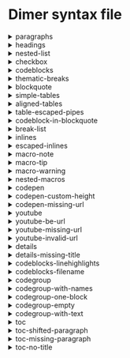 # Dimer syntax file 
<details>
<summary>paragraphs</summary>
<h3>Markdown</h3>

````md
This is a paragraph
and in same line

Another paragraph
````

<h3>Html</h3>

```html
<p>This is a paragraph and in same line</p>
<p>Another paragraph</p>
```

<h3>JSON</h3>
<pre><code>{
  "type": "root",
  "children": [
    {
      "type": "element",
      "tag": "p",
      "props": {},
      "children": [
        {
          "type": "text",
          "value": "This is a paragraph and in same line"
        }
      ]
    },
    {
      "type": "element",
      "tag": "p",
      "props": {},
      "children": [
        {
          "type": "text",
          "value": "Another paragraph"
        }
      ]
    }
  ]
}</code></pre>

</details>
<details>
<summary>headings</summary>
<h3>Markdown</h3>

````md
# Heading 1

With some text here

## Heading 2
````

<h3>Html</h3>

```html
<dimertitle>Heading 1</dimertitle>
<h1 id="heading-1"><a href="#heading-1" aria-hidden><span class="icon icon-link"></span></a>Heading 1</h1>
<p>With some text here</p>
<div class="toc-container">
    <h2>Table of contents</h2>
    <ul>
        <li><a href="#heading-2">Heading 2</a></li>
    </ul>
</div>
<h2 id="heading-2"><a href="#heading-2" aria-hidden><span class="icon icon-link"></span></a>Heading 2</h2>
```

<h3>JSON</h3>
<pre><code>{
  "type": "root",
  "children": [
    {
      "type": "element",
      "tag": "dimertitle",
      "props": {},
      "children": [
        {
          "type": "text",
          "value": "Heading 1"
        }
      ]
    },
    {
      "type": "element",
      "tag": "h1",
      "props": {
        "id": "heading-1"
      },
      "children": [
        {
          "type": "element",
          "tag": "a",
          "props": {
            "href": "#heading-1",
            "aria-hidden": true
          },
          "children": [
            {
              "type": "element",
              "tag": "span",
              "props": {
                "className": [
                  "icon",
                  "icon-link"
                ]
              },
              "children": []
            }
          ]
        },
        {
          "type": "text",
          "value": "Heading 1"
        }
      ]
    },
    {
      "type": "element",
      "tag": "p",
      "props": {},
      "children": [
        {
          "type": "text",
          "value": "With some text here"
        }
      ]
    },
    {
      "type": "element",
      "tag": "div",
      "props": {
        "className": "toc-container"
      },
      "children": [
        {
          "type": "element",
          "tag": "h2",
          "props": {},
          "children": [
            {
              "type": "text",
              "value": "Table of contents"
            }
          ]
        },
        {
          "type": "element",
          "tag": "ul",
          "props": {},
          "children": [
            {
              "type": "element",
              "tag": "li",
              "props": {},
              "children": [
                {
                  "type": "element",
                  "tag": "a",
                  "props": {
                    "href": "#heading-2"
                  },
                  "children": [
                    {
                      "type": "text",
                      "value": "Heading 2"
                    }
                  ]
                }
              ]
            }
          ]
        }
      ]
    },
    {
      "type": "element",
      "tag": "h2",
      "props": {
        "id": "heading-2"
      },
      "children": [
        {
          "type": "element",
          "tag": "a",
          "props": {
            "href": "#heading-2",
            "aria-hidden": true
          },
          "children": [
            {
              "type": "element",
              "tag": "span",
              "props": {
                "className": [
                  "icon",
                  "icon-link"
                ]
              },
              "children": []
            }
          ]
        },
        {
          "type": "text",
          "value": "Heading 2"
        }
      ]
    }
  ]
}</code></pre>

</details>
<details>
<summary>nested-list</summary>
<h3>Markdown</h3>

````md
- item 1
    This is nested p
    ```
    var a = require('a')
    ```
- item 2
  - nested item 2.1
````

<h3>Html</h3>

```html
<ul>
    <li>
        <p>item 1 This is nested p</p>
        <div class="dimer-highlight">
            <pre class="line-numbers"><code>var a = require('a')
</code></pre>
        </div>
    </li>
    <li>
        <p>item 2</p>
        <ul>
            <li>nested item 2.1</li>
        </ul>
    </li>
</ul>
```

<h3>JSON</h3>
<pre><code>{
  "type": "root",
  "children": [
    {
      "type": "element",
      "tag": "ul",
      "props": {},
      "children": [
        {
          "type": "element",
          "tag": "li",
          "props": {},
          "children": [
            {
              "type": "element",
              "tag": "p",
              "props": {},
              "children": [
                {
                  "type": "text",
                  "value": "item 1 This is nested p"
                }
              ]
            },
            {
              "type": "element",
              "tag": "div",
              "props": {
                "className": "dimer-highlight"
              },
              "children": [
                {
                  "type": "element",
                  "tag": "pre",
                  "props": {
                    "className": [
                      "line-numbers"
                    ]
                  },
                  "children": [
                    {
                      "type": "element",
                      "tag": "code",
                      "props": {},
                      "children": [
                        {
                          "type": "text",
                          "value": "var a = require('a')\n"
                        }
                      ]
                    }
                  ]
                }
              ]
            }
          ]
        },
        {
          "type": "element",
          "tag": "li",
          "props": {},
          "children": [
            {
              "type": "element",
              "tag": "p",
              "props": {},
              "children": [
                {
                  "type": "text",
                  "value": "item 2"
                }
              ]
            },
            {
              "type": "element",
              "tag": "ul",
              "props": {},
              "children": [
                {
                  "type": "element",
                  "tag": "li",
                  "props": {},
                  "children": [
                    {
                      "type": "text",
                      "value": "nested item 2.1"
                    }
                  ]
                }
              ]
            }
          ]
        }
      ]
    }
  ]
}</code></pre>

</details>
<details>
<summary>checkbox</summary>
<h3>Markdown</h3>

````md
- [ ] Todo 1
- [x] Todo completed
````

<h3>Html</h3>

```html
<ul>
    <li class="task-list-item"><input type="checkbox" disabled>
        <p>Todo 1</p>
    </li>
    <li class="task-list-item"><input type="checkbox" disabled checked>
        <p>Todo completed</p>
    </li>
</ul>
```

<h3>JSON</h3>
<pre><code>{
  "type": "root",
  "children": [
    {
      "type": "element",
      "tag": "ul",
      "props": {},
      "children": [
        {
          "type": "element",
          "tag": "li",
          "props": {
            "className": [
              "task-list-item"
            ]
          },
          "children": [
            {
              "type": "element",
              "tag": "input",
              "props": {
                "type": "checkbox",
                "disabled": true
              },
              "children": []
            },
            {
              "type": "element",
              "tag": "p",
              "props": {},
              "children": [
                {
                  "type": "text",
                  "value": "Todo 1"
                }
              ]
            }
          ]
        },
        {
          "type": "element",
          "tag": "li",
          "props": {
            "className": [
              "task-list-item"
            ]
          },
          "children": [
            {
              "type": "element",
              "tag": "input",
              "props": {
                "type": "checkbox",
                "disabled": true,
                "checked": true
              },
              "children": []
            },
            {
              "type": "element",
              "tag": "p",
              "props": {},
              "children": [
                {
                  "type": "text",
                  "value": "Todo completed"
                }
              ]
            }
          ]
        }
      ]
    }
  ]
}</code></pre>

</details>
<details>
<summary>codeblocks</summary>
<h3>Markdown</h3>

````md
```js
var a = require('a')
a.run()
```
````

<h3>Html</h3>

```html
<div class="dimer-highlight">
    <pre class="language-js line-numbers"><code>var a = require('a')
a.run()
</code></pre>
</div>
```

<h3>JSON</h3>
<pre><code>{
  "type": "root",
  "children": [
    {
      "type": "element",
      "tag": "div",
      "props": {
        "className": "dimer-highlight"
      },
      "children": [
        {
          "type": "element",
          "tag": "pre",
          "props": {
            "className": [
              "language-js",
              "line-numbers"
            ]
          },
          "children": [
            {
              "type": "element",
              "tag": "code",
              "props": {},
              "children": [
                {
                  "type": "text",
                  "value": "var a = require('a')\na.run()\n"
                }
              ]
            }
          ]
        }
      ]
    }
  ]
}</code></pre>

</details>
<details>
<summary>thematic-breaks</summary>
<h3>Markdown</h3>

````md
Foo
***
bar
````

<h3>Html</h3>

```html
<p>Foo</p>
<hr>
<p>bar</p>
```

<h3>JSON</h3>
<pre><code>{
  "type": "root",
  "children": [
    {
      "type": "element",
      "tag": "p",
      "props": {},
      "children": [
        {
          "type": "text",
          "value": "Foo"
        }
      ]
    },
    {
      "type": "element",
      "tag": "hr",
      "props": {},
      "children": []
    },
    {
      "type": "element",
      "tag": "p",
      "props": {},
      "children": [
        {
          "type": "text",
          "value": "bar"
        }
      ]
    }
  ]
}</code></pre>

</details>
<details>
<summary>blockquote</summary>
<h3>Markdown</h3>

````md
> This is a single line blockquote

<!-- -->

> This is a blockquote in multiple lines
>
> Another line
````

<h3>Html</h3>

```html
<blockquote>
    <p>This is a single line blockquote</p>
</blockquote>
<blockquote>
    <p>This is a blockquote in multiple lines</p>
    <p>Another line</p>
</blockquote>
```

<h3>JSON</h3>
<pre><code>{
  "type": "root",
  "children": [
    {
      "type": "element",
      "tag": "blockquote",
      "props": {},
      "children": [
        {
          "type": "element",
          "tag": "p",
          "props": {},
          "children": [
            {
              "type": "text",
              "value": "This is a single line blockquote"
            }
          ]
        }
      ]
    },
    {
      "type": "element",
      "tag": "blockquote",
      "props": {},
      "children": [
        {
          "type": "element",
          "tag": "p",
          "props": {},
          "children": [
            {
              "type": "text",
              "value": "This is a blockquote in multiple lines"
            }
          ]
        },
        {
          "type": "element",
          "tag": "p",
          "props": {},
          "children": [
            {
              "type": "text",
              "value": "Another line"
            }
          ]
        }
      ]
    }
  ]
}</code></pre>

</details>
<details>
<summary>simple-tables</summary>
<h3>Markdown</h3>

````md
| th 1  | th 2 |
|-------|------|
| td 1 | td 2 |
````

<h3>Html</h3>

```html
<table>
    <thead>
        <tr>
            <th>th 1</th>
            <th>th 2</th>
        </tr>
    </thead>
    <tbody>
        <tr>
            <td>td 1</td>
            <td>td 2</td>
        </tr>
    </tbody>
</table>
```

<h3>JSON</h3>
<pre><code>{
  "type": "root",
  "children": [
    {
      "type": "element",
      "tag": "table",
      "props": {},
      "children": [
        {
          "type": "element",
          "tag": "thead",
          "props": {},
          "children": [
            {
              "type": "element",
              "tag": "tr",
              "props": {},
              "children": [
                {
                  "type": "element",
                  "tag": "th",
                  "props": {},
                  "children": [
                    {
                      "type": "text",
                      "value": "th 1"
                    }
                  ]
                },
                {
                  "type": "element",
                  "tag": "th",
                  "props": {},
                  "children": [
                    {
                      "type": "text",
                      "value": "th 2"
                    }
                  ]
                }
              ]
            }
          ]
        },
        {
          "type": "element",
          "tag": "tbody",
          "props": {},
          "children": [
            {
              "type": "element",
              "tag": "tr",
              "props": {},
              "children": [
                {
                  "type": "element",
                  "tag": "td",
                  "props": {},
                  "children": [
                    {
                      "type": "text",
                      "value": "td 1"
                    }
                  ]
                },
                {
                  "type": "element",
                  "tag": "td",
                  "props": {},
                  "children": [
                    {
                      "type": "text",
                      "value": "td 2"
                    }
                  ]
                }
              ]
            }
          ]
        }
      ]
    }
  ]
}</code></pre>

</details>
<details>
<summary>aligned-tables</summary>
<h3>Markdown</h3>

````md
| th 1  | th 2 |
|:-------:|------:|
| td 1 | td 2 |
````

<h3>Html</h3>

```html
<table>
    <thead>
        <tr>
            <th align="center">th 1</th>
            <th align="right">th 2</th>
        </tr>
    </thead>
    <tbody>
        <tr>
            <td align="center">td 1</td>
            <td align="right">td 2</td>
        </tr>
    </tbody>
</table>
```

<h3>JSON</h3>
<pre><code>{
  "type": "root",
  "children": [
    {
      "type": "element",
      "tag": "table",
      "props": {},
      "children": [
        {
          "type": "element",
          "tag": "thead",
          "props": {},
          "children": [
            {
              "type": "element",
              "tag": "tr",
              "props": {},
              "children": [
                {
                  "type": "element",
                  "tag": "th",
                  "props": {
                    "align": "center"
                  },
                  "children": [
                    {
                      "type": "text",
                      "value": "th 1"
                    }
                  ]
                },
                {
                  "type": "element",
                  "tag": "th",
                  "props": {
                    "align": "right"
                  },
                  "children": [
                    {
                      "type": "text",
                      "value": "th 2"
                    }
                  ]
                }
              ]
            }
          ]
        },
        {
          "type": "element",
          "tag": "tbody",
          "props": {},
          "children": [
            {
              "type": "element",
              "tag": "tr",
              "props": {},
              "children": [
                {
                  "type": "element",
                  "tag": "td",
                  "props": {
                    "align": "center"
                  },
                  "children": [
                    {
                      "type": "text",
                      "value": "td 1"
                    }
                  ]
                },
                {
                  "type": "element",
                  "tag": "td",
                  "props": {
                    "align": "right"
                  },
                  "children": [
                    {
                      "type": "text",
                      "value": "td 2"
                    }
                  ]
                }
              ]
            }
          ]
        }
      ]
    }
  ]
}</code></pre>

</details>
<details>
<summary>table-escaped-pipes</summary>
<h3>Markdown</h3>

````md
| f\|oo  |
| ------ |
| b`|` az |
| b**\|** im |
````

<h3>Html</h3>

```html
<table>
    <thead>
        <tr>
            <th>f|oo</th>
        </tr>
    </thead>
    <tbody>
        <tr>
            <td>b<code>|</code> az</td>
        </tr>
        <tr>
            <td>b<strong>|</strong> im</td>
        </tr>
    </tbody>
</table>
```

<h3>JSON</h3>
<pre><code>{
  "type": "root",
  "children": [
    {
      "type": "element",
      "tag": "table",
      "props": {},
      "children": [
        {
          "type": "element",
          "tag": "thead",
          "props": {},
          "children": [
            {
              "type": "element",
              "tag": "tr",
              "props": {},
              "children": [
                {
                  "type": "element",
                  "tag": "th",
                  "props": {},
                  "children": [
                    {
                      "type": "text",
                      "value": "f"
                    },
                    {
                      "type": "text",
                      "value": "|"
                    },
                    {
                      "type": "text",
                      "value": "oo"
                    }
                  ]
                }
              ]
            }
          ]
        },
        {
          "type": "element",
          "tag": "tbody",
          "props": {},
          "children": [
            {
              "type": "element",
              "tag": "tr",
              "props": {},
              "children": [
                {
                  "type": "element",
                  "tag": "td",
                  "props": {},
                  "children": [
                    {
                      "type": "text",
                      "value": "b"
                    },
                    {
                      "type": "element",
                      "tag": "code",
                      "props": {},
                      "children": [
                        {
                          "type": "text",
                          "value": "|"
                        }
                      ]
                    },
                    {
                      "type": "text",
                      "value": " az"
                    }
                  ]
                }
              ]
            },
            {
              "type": "element",
              "tag": "tr",
              "props": {},
              "children": [
                {
                  "type": "element",
                  "tag": "td",
                  "props": {},
                  "children": [
                    {
                      "type": "text",
                      "value": "b"
                    },
                    {
                      "type": "element",
                      "tag": "strong",
                      "props": {},
                      "children": [
                        {
                          "type": "text",
                          "value": "|"
                        }
                      ]
                    },
                    {
                      "type": "text",
                      "value": " im"
                    }
                  ]
                }
              ]
            }
          ]
        }
      ]
    }
  ]
}</code></pre>

</details>
<details>
<summary>codeblock-in-blockquote</summary>
<h3>Markdown</h3>

````md
> Blockquote start
```
var a = require('a')
```
````

<h3>Html</h3>

```html
<blockquote>
    <p>Blockquote start</p>
    <div class="dimer-highlight">
        <pre class="line-numbers"><code>var a = require('a')
</code></pre>
    </div>
</blockquote>
```

<h3>JSON</h3>
<pre><code>{
  "type": "root",
  "children": [
    {
      "type": "element",
      "tag": "blockquote",
      "props": {},
      "children": [
        {
          "type": "element",
          "tag": "p",
          "props": {},
          "children": [
            {
              "type": "text",
              "value": "Blockquote start"
            }
          ]
        },
        {
          "type": "element",
          "tag": "div",
          "props": {
            "className": "dimer-highlight"
          },
          "children": [
            {
              "type": "element",
              "tag": "pre",
              "props": {
                "className": [
                  "line-numbers"
                ]
              },
              "children": [
                {
                  "type": "element",
                  "tag": "code",
                  "props": {},
                  "children": [
                    {
                      "type": "text",
                      "value": "var a = require('a')\n"
                    }
                  ]
                }
              ]
            }
          ]
        }
      ]
    }
  ]
}</code></pre>

</details>
<details>
<summary>break-list</summary>
<h3>Markdown</h3>

````md
- foo
- bar
+ baz
````

<h3>Html</h3>

```html
<ul>
    <li>foo</li>
    <li>bar</li>
</ul>
<ul>
    <li>baz</li>
</ul>
```

<h3>JSON</h3>
<pre><code>{
  "type": "root",
  "children": [
    {
      "type": "element",
      "tag": "ul",
      "props": {},
      "children": [
        {
          "type": "element",
          "tag": "li",
          "props": {},
          "children": [
            {
              "type": "text",
              "value": "foo"
            }
          ]
        },
        {
          "type": "element",
          "tag": "li",
          "props": {},
          "children": [
            {
              "type": "text",
              "value": "bar"
            }
          ]
        }
      ]
    },
    {
      "type": "element",
      "tag": "ul",
      "props": {},
      "children": [
        {
          "type": "element",
          "tag": "li",
          "props": {},
          "children": [
            {
              "type": "text",
              "value": "baz"
            }
          ]
        }
      ]
    }
  ]
}</code></pre>

</details>
<details>
<summary>inlines</summary>
<h3>Markdown</h3>

````md
Cozy *lummox* gives **smart** `squid who` asks for ~~job~~ pen.
````

<h3>Html</h3>

```html
<p>Cozy <em>lummox</em> gives <strong>smart</strong> <code>squid who</code> asks for <del>job</del> pen.</p>
```

<h3>JSON</h3>
<pre><code>{
  "type": "root",
  "children": [
    {
      "type": "element",
      "tag": "p",
      "props": {},
      "children": [
        {
          "type": "text",
          "value": "Cozy "
        },
        {
          "type": "element",
          "tag": "em",
          "props": {},
          "children": [
            {
              "type": "text",
              "value": "lummox"
            }
          ]
        },
        {
          "type": "text",
          "value": " gives "
        },
        {
          "type": "element",
          "tag": "strong",
          "props": {},
          "children": [
            {
              "type": "text",
              "value": "smart"
            }
          ]
        },
        {
          "type": "text",
          "value": " "
        },
        {
          "type": "element",
          "tag": "code",
          "props": {},
          "children": [
            {
              "type": "text",
              "value": "squid who"
            }
          ]
        },
        {
          "type": "text",
          "value": " asks for "
        },
        {
          "type": "element",
          "tag": "del",
          "props": {},
          "children": [
            {
              "type": "text",
              "value": "job"
            }
          ]
        },
        {
          "type": "text",
          "value": " pen."
        }
      ]
    }
  ]
}</code></pre>

</details>
<details>
<summary>escaped-inlines</summary>
<h3>Markdown</h3>

````md
\*not emphasized*
\[not a link](/foo)
\`not code`
1\. not a list
\* not a list
\# not a heading
\[foo]: /url "not a reference"
````

<h3>Html</h3>

```html
<p>*not emphasized* [not a link](/foo) `not code` 1. not a list * not a list # not a heading [foo]: /url "not a reference"</p>
```

<h3>JSON</h3>
<pre><code>{
  "type": "root",
  "children": [
    {
      "type": "element",
      "tag": "p",
      "props": {},
      "children": [
        {
          "type": "text",
          "value": "*"
        },
        {
          "type": "text",
          "value": "not emphasized* "
        },
        {
          "type": "text",
          "value": "["
        },
        {
          "type": "text",
          "value": "not a link](/foo) "
        },
        {
          "type": "text",
          "value": "`"
        },
        {
          "type": "text",
          "value": "not code` 1"
        },
        {
          "type": "text",
          "value": "."
        },
        {
          "type": "text",
          "value": " not a list "
        },
        {
          "type": "text",
          "value": "*"
        },
        {
          "type": "text",
          "value": " not a list "
        },
        {
          "type": "text",
          "value": "#"
        },
        {
          "type": "text",
          "value": " not a heading "
        },
        {
          "type": "text",
          "value": "["
        },
        {
          "type": "text",
          "value": "foo]: /url \"not a reference\""
        }
      ]
    }
  ]
}</code></pre>

</details>
<details>
<summary>macro-note</summary>
<h3>Markdown</h3>

````md
# Showing note

[note]
This is a note
[/note]

Some text afterwards too
````

<h3>Html</h3>

```html
<dimertitle>Showing note</dimertitle>
<h1 id="showing-note"><a href="#showing-note" aria-hidden><span class="icon icon-link"></span></a>Showing note</h1>
<div class="alert alert-note">
    <p>This is a note</p>
</div>
<p>Some text afterwards too</p>
```

<h3>JSON</h3>
<pre><code>{
  "type": "root",
  "children": [
    {
      "type": "element",
      "tag": "dimertitle",
      "props": {},
      "children": [
        {
          "type": "text",
          "value": "Showing note"
        }
      ]
    },
    {
      "type": "element",
      "tag": "h1",
      "props": {
        "id": "showing-note"
      },
      "children": [
        {
          "type": "element",
          "tag": "a",
          "props": {
            "href": "#showing-note",
            "aria-hidden": true
          },
          "children": [
            {
              "type": "element",
              "tag": "span",
              "props": {
                "className": [
                  "icon",
                  "icon-link"
                ]
              },
              "children": []
            }
          ]
        },
        {
          "type": "text",
          "value": "Showing note"
        }
      ]
    },
    {
      "type": "element",
      "tag": "div",
      "props": {
        "className": [
          "alert alert-note"
        ]
      },
      "children": [
        {
          "type": "element",
          "tag": "p",
          "props": {},
          "children": [
            {
              "type": "text",
              "value": "This is a note"
            }
          ]
        }
      ]
    },
    {
      "type": "element",
      "tag": "p",
      "props": {},
      "children": [
        {
          "type": "text",
          "value": "Some text afterwards too"
        }
      ]
    }
  ]
}</code></pre>

</details>
<details>
<summary>macro-tip</summary>
<h3>Markdown</h3>

````md
# Showing tip

[tip]
This is a tip
[/tip]

Some text afterwards too
````

<h3>Html</h3>

```html
<dimertitle>Showing tip</dimertitle>
<h1 id="showing-tip"><a href="#showing-tip" aria-hidden><span class="icon icon-link"></span></a>Showing tip</h1>
<div class="alert alert-tip">
    <p>This is a tip</p>
</div>
<p>Some text afterwards too</p>
```

<h3>JSON</h3>
<pre><code>{
  "type": "root",
  "children": [
    {
      "type": "element",
      "tag": "dimertitle",
      "props": {},
      "children": [
        {
          "type": "text",
          "value": "Showing tip"
        }
      ]
    },
    {
      "type": "element",
      "tag": "h1",
      "props": {
        "id": "showing-tip"
      },
      "children": [
        {
          "type": "element",
          "tag": "a",
          "props": {
            "href": "#showing-tip",
            "aria-hidden": true
          },
          "children": [
            {
              "type": "element",
              "tag": "span",
              "props": {
                "className": [
                  "icon",
                  "icon-link"
                ]
              },
              "children": []
            }
          ]
        },
        {
          "type": "text",
          "value": "Showing tip"
        }
      ]
    },
    {
      "type": "element",
      "tag": "div",
      "props": {
        "className": [
          "alert alert-tip"
        ]
      },
      "children": [
        {
          "type": "element",
          "tag": "p",
          "props": {},
          "children": [
            {
              "type": "text",
              "value": "This is a tip"
            }
          ]
        }
      ]
    },
    {
      "type": "element",
      "tag": "p",
      "props": {},
      "children": [
        {
          "type": "text",
          "value": "Some text afterwards too"
        }
      ]
    }
  ]
}</code></pre>

</details>
<details>
<summary>macro-warning</summary>
<h3>Markdown</h3>

````md
# Showing warning

[warn]
This is a warn
[/warn]

Some text afterwards too
````

<h3>Html</h3>

```html
<dimertitle>Showing warning</dimertitle>
<h1 id="showing-warning"><a href="#showing-warning" aria-hidden><span class="icon icon-link"></span></a>Showing warning</h1>
<div class="alert alert-warning">
    <p>This is a warn</p>
</div>
<p>Some text afterwards too</p>
```

<h3>JSON</h3>
<pre><code>{
  "type": "root",
  "children": [
    {
      "type": "element",
      "tag": "dimertitle",
      "props": {},
      "children": [
        {
          "type": "text",
          "value": "Showing warning"
        }
      ]
    },
    {
      "type": "element",
      "tag": "h1",
      "props": {
        "id": "showing-warning"
      },
      "children": [
        {
          "type": "element",
          "tag": "a",
          "props": {
            "href": "#showing-warning",
            "aria-hidden": true
          },
          "children": [
            {
              "type": "element",
              "tag": "span",
              "props": {
                "className": [
                  "icon",
                  "icon-link"
                ]
              },
              "children": []
            }
          ]
        },
        {
          "type": "text",
          "value": "Showing warning"
        }
      ]
    },
    {
      "type": "element",
      "tag": "div",
      "props": {
        "className": [
          "alert alert-warning"
        ]
      },
      "children": [
        {
          "type": "element",
          "tag": "p",
          "props": {},
          "children": [
            {
              "type": "text",
              "value": "This is a warn"
            }
          ]
        }
      ]
    },
    {
      "type": "element",
      "tag": "p",
      "props": {},
      "children": [
        {
          "type": "text",
          "value": "Some text afterwards too"
        }
      ]
    }
  ]
}</code></pre>

</details>
<details>
<summary>nested-macros</summary>
<h3>Markdown</h3>

````md
- List item 1

  [note]
  This is a note
  [/note]
````

<h3>Html</h3>

```html
<ul>
    <li>
        <p>List item 1</p>
        <div class="alert alert-note">
            <p>This is a note</p>
        </div>
    </li>
</ul>
```

<h3>JSON</h3>
<pre><code>{
  "type": "root",
  "children": [
    {
      "type": "element",
      "tag": "ul",
      "props": {},
      "children": [
        {
          "type": "element",
          "tag": "li",
          "props": {},
          "children": [
            {
              "type": "element",
              "tag": "p",
              "props": {},
              "children": [
                {
                  "type": "text",
                  "value": "List item 1"
                }
              ]
            },
            {
              "type": "element",
              "tag": "div",
              "props": {
                "className": [
                  "alert alert-note"
                ]
              },
              "children": [
                {
                  "type": "element",
                  "tag": "p",
                  "props": {},
                  "children": [
                    {
                      "type": "text",
                      "value": "This is a note"
                    }
                  ]
                }
              ]
            }
          ]
        }
      ]
    }
  ]
}</code></pre>

</details>
<details>
<summary>codepen</summary>
<h3>Markdown</h3>

````md
[codepen url=https://codepen.io/ge1doot/pen/vRJyVG]
````

<h3>Html</h3>

```html
<div class="embed codepen"><iframe src="//codepen.io/ge1doot/embed/preview/vRJyVG?height=410&#x26;theme-id=light&#x26;default-tab=result&#x26;embed-version=2" height="410" scrolling="no" title="vRJyVG" frameborder="none" allowtransparency="true" allowfullscreen style="width: 100%;"></iframe></div>
```

<h3>JSON</h3>
<pre><code>{
  "type": "root",
  "children": [
    {
      "type": "element",
      "tag": "div",
      "props": {
        "className": [
          "embed codepen"
        ]
      },
      "children": [
        {
          "type": "element",
          "tag": "iframe",
          "props": {
            "src": "//codepen.io/ge1doot/embed/preview/vRJyVG?height=410&theme-id=light&default-tab=result&embed-version=2",
            "height": 410,
            "scrolling": "no",
            "title": "vRJyVG",
            "frameborder": "none",
            "allowtransparency": "true",
            "allowfullscreen": "true",
            "style": "width: 100%;"
          },
          "children": []
        }
      ]
    }
  ]
}</code></pre>

</details>
<details>
<summary>codepen-custom-height</summary>
<h3>Markdown</h3>

````md
[codepen url=https://codepen.io/ge1doot/pen/vRJyVG, height=200]
````

<h3>Html</h3>

```html
<div class="embed codepen"><iframe src="//codepen.io/ge1doot/embed/preview/vRJyVG?height=200&#x26;theme-id=light&#x26;default-tab=result&#x26;embed-version=2" height="200" scrolling="no" title="vRJyVG" frameborder="none" allowtransparency="true" allowfullscreen style="width: 100%;"></iframe></div>
```

<h3>JSON</h3>
<pre><code>{
  "type": "root",
  "children": [
    {
      "type": "element",
      "tag": "div",
      "props": {
        "className": [
          "embed codepen"
        ]
      },
      "children": [
        {
          "type": "element",
          "tag": "iframe",
          "props": {
            "src": "//codepen.io/ge1doot/embed/preview/vRJyVG?height=200&theme-id=light&default-tab=result&embed-version=2",
            "height": "200",
            "scrolling": "no",
            "title": "vRJyVG",
            "frameborder": "none",
            "allowtransparency": "true",
            "allowfullscreen": "true",
            "style": "width: 100%;"
          },
          "children": []
        }
      ]
    }
  ]
}</code></pre>

</details>
<details>
<summary>codepen-missing-url</summary>
<h3>Markdown</h3>

````md
[codepen]
````

<h3>Html</h3>

```html
<div>Url missing for codepen macro</div>
```

<h3>JSON</h3>
<pre><code>{
  "type": "root",
  "children": [
    {
      "type": "element",
      "tag": "div",
      "props": {},
      "children": [
        {
          "type": "text",
          "value": "Url missing for codepen macro"
        }
      ]
    }
  ]
}</code></pre>

</details>
<details>
<summary>youtube</summary>
<h3>Markdown</h3>

````md
[youtube url="https://www.youtube.com/watch?v=xKwHGewa9Fg"]
````

<h3>Html</h3>

```html
<div class="embed youtube"><iframe src="https://www.youtube.com/embed/xKwHGewa9Fg" width="100%" height="400" frameborder="none" allowfullscreen></iframe></div>
```

<h3>JSON</h3>
<pre><code>{
  "type": "root",
  "children": [
    {
      "type": "element",
      "tag": "div",
      "props": {
        "className": [
          "embed youtube"
        ]
      },
      "children": [
        {
          "type": "element",
          "tag": "iframe",
          "props": {
            "src": "https://www.youtube.com/embed/xKwHGewa9Fg",
            "width": "100%",
            "height": "400",
            "frameborder": "none",
            "allowfullscreen": true
          },
          "children": []
        }
      ]
    }
  ]
}</code></pre>

</details>
<details>
<summary>youtube-be-url</summary>
<h3>Markdown</h3>

````md
[youtube url="https://youtu.be/xKwHGewa9Fg"]
````

<h3>Html</h3>

```html
<div class="embed youtube"><iframe src="https://www.youtube.com/embed/xKwHGewa9Fg" width="100%" height="400" frameborder="none" allowfullscreen></iframe></div>
```

<h3>JSON</h3>
<pre><code>{
  "type": "root",
  "children": [
    {
      "type": "element",
      "tag": "div",
      "props": {
        "className": [
          "embed youtube"
        ]
      },
      "children": [
        {
          "type": "element",
          "tag": "iframe",
          "props": {
            "src": "https://www.youtube.com/embed/xKwHGewa9Fg",
            "width": "100%",
            "height": "400",
            "frameborder": "none",
            "allowfullscreen": true
          },
          "children": []
        }
      ]
    }
  ]
}</code></pre>

</details>
<details>
<summary>youtube-missing-url</summary>
<h3>Markdown</h3>

````md
[youtube url=""]
````

<h3>Html</h3>

```html
<div>Url missing for youtube macro</div>
```

<h3>JSON</h3>
<pre><code>{
  "type": "root",
  "children": [
    {
      "type": "element",
      "tag": "div",
      "props": {},
      "children": [
        {
          "type": "text",
          "value": "Url missing for youtube macro"
        }
      ]
    }
  ]
}</code></pre>

</details>
<details>
<summary>youtube-invalid-url</summary>
<h3>Markdown</h3>

````md
[youtube url="http://youtube.com/watch"]
````

<h3>Html</h3>

```html
<div>The youtube macro needs a youtube/watch or youtu.be URL</div>
```

<h3>JSON</h3>
<pre><code>{
  "type": "root",
  "children": [
    {
      "type": "element",
      "tag": "div",
      "props": {},
      "children": [
        {
          "type": "text",
          "value": "The youtube macro needs a youtube/watch or youtu.be URL"
        }
      ]
    }
  ]
}</code></pre>

</details>
<details>
<summary>details</summary>
<h3>Markdown</h3>

````md
[collapse title="cname"]
Cname is the custom domain that you want to point to `subdomain.dimerapp.com`. Learn more about cnames [here](cnames).
[/collapse]
````

<h3>Html</h3>

```html
<div class="collapsible">
    <div class="collapsible-toggle">cname</div>
    <div class="collapsible-content">
        <p>Cname is the custom domain that you want to point to <code>subdomain.dimerapp.com</code>. Learn more about cnames <a href="cnames">here</a>.</p>
    </div>
</div>
```

<h3>JSON</h3>
<pre><code>{
  "type": "root",
  "children": [
    {
      "type": "element",
      "tag": "div",
      "props": {
        "className": "collapsible"
      },
      "children": [
        {
          "type": "element",
          "tag": "div",
          "props": {
            "className": "collapsible-toggle"
          },
          "children": [
            {
              "type": "text",
              "value": "cname"
            }
          ]
        },
        {
          "type": "element",
          "tag": "div",
          "props": {
            "className": "collapsible-content"
          },
          "children": [
            {
              "type": "element",
              "tag": "p",
              "props": {},
              "children": [
                {
                  "type": "text",
                  "value": "Cname is the custom domain that you want to point to "
                },
                {
                  "type": "element",
                  "tag": "code",
                  "props": {},
                  "children": [
                    {
                      "type": "text",
                      "value": "subdomain.dimerapp.com"
                    }
                  ]
                },
                {
                  "type": "text",
                  "value": ". Learn more about cnames "
                },
                {
                  "type": "element",
                  "tag": "a",
                  "props": {
                    "href": "cnames"
                  },
                  "children": [
                    {
                      "type": "text",
                      "value": "here"
                    }
                  ]
                },
                {
                  "type": "text",
                  "value": "."
                }
              ]
            }
          ]
        }
      ]
    }
  ]
}</code></pre>

</details>
<details>
<summary>details-missing-title</summary>
<h3>Markdown</h3>

````md
[collapse]
Cname is the custom domain that you want to point to `subdomain.dimerapp.com`. Learn more about cnames [here](cnames).
[/collapse]
````

<h3>Html</h3>

```html
<div>Make sure to give a title to the collapse macro</div>
```

<h3>JSON</h3>
<pre><code>{
  "type": "root",
  "children": [
    {
      "type": "element",
      "tag": "div",
      "props": {},
      "children": [
        {
          "type": "text",
          "value": "Make sure to give a title to the collapse macro"
        }
      ]
    }
  ]
}</code></pre>

</details>
<details>
<summary>codeblocks-linehighlights</summary>
<h3>Markdown</h3>

````md
```js{2,4}
var a = require('a')
return a.foo()
```
````

<h3>Html</h3>

```html
<div class="dimer-highlight">
    <pre class="language-js line-numbers" data-line="2,4"><code>var a = require('a')
return a.foo()
</code></pre>
</div>
```

<h3>JSON</h3>
<pre><code>{
  "type": "root",
  "children": [
    {
      "type": "element",
      "tag": "div",
      "props": {
        "className": "dimer-highlight"
      },
      "children": [
        {
          "type": "element",
          "tag": "pre",
          "props": {
            "className": [
              "language-js",
              "line-numbers"
            ],
            "dataLine": "2,4"
          },
          "children": [
            {
              "type": "element",
              "tag": "code",
              "props": {},
              "children": [
                {
                  "type": "text",
                  "value": "var a = require('a')\nreturn a.foo()\n"
                }
              ]
            }
          ]
        }
      ]
    }
  ]
}</code></pre>

</details>
<details>
<summary>codeblocks-filename</summary>
<h3>Markdown</h3>

````md
```js{}{index.js}
var a = require('a')
return a.foo()
```
````

<h3>Html</h3>

```html
<div class="dimer-highlight"><span class="filename">index.js</span>
    <pre class="language-js line-numbers"><code>var a = require('a')
return a.foo()
</code></pre>
</div>
```

<h3>JSON</h3>
<pre><code>{
  "type": "root",
  "children": [
    {
      "type": "element",
      "tag": "div",
      "props": {
        "className": "dimer-highlight"
      },
      "children": [
        {
          "type": "element",
          "tag": "span",
          "props": {
            "className": "filename"
          },
          "children": [
            {
              "type": "text",
              "value": "index.js"
            }
          ]
        },
        {
          "type": "element",
          "tag": "pre",
          "props": {
            "className": [
              "language-js",
              "line-numbers"
            ]
          },
          "children": [
            {
              "type": "element",
              "tag": "code",
              "props": {},
              "children": [
                {
                  "type": "text",
                  "value": "var a = require('a')\nreturn a.foo()\n"
                }
              ]
            }
          ]
        }
      ]
    }
  ]
}</code></pre>

</details>
<details>
<summary>codegroup</summary>
<h3>Markdown</h3>

````md
[codegroup]
```js
var a = require('a')
```

```js
var b = require('b')
```
[/codegroup]
````

<h3>Html</h3>

```html
<div class="tabs">
    <div class="tab-head">
        <ul>
            <li data-title="tab-1">Tab 1</li>
            <li data-title="tab-2">Tab 2</li>
        </ul>
    </div>
    <div class="tab-body">
        <div class="tab-item" id="tab-1">
            <div class="dimer-highlight">
                <pre class="language-js line-numbers"><code>var a = require('a')
</code></pre>
            </div>
        </div>
        <div class="tab-item" id="tab-2">
            <div class="dimer-highlight">
                <pre class="language-js line-numbers"><code>var b = require('b')
</code></pre>
            </div>
        </div>
    </div>
</div>
```

<h3>JSON</h3>
<pre><code>{
  "type": "root",
  "children": [
    {
      "type": "element",
      "tag": "div",
      "props": {
        "className": "tabs"
      },
      "children": [
        {
          "type": "element",
          "tag": "div",
          "props": {
            "className": "tab-head"
          },
          "children": [
            {
              "type": "element",
              "tag": "ul",
              "props": {},
              "children": [
                {
                  "type": "element",
                  "tag": "li",
                  "props": {
                    "dataTitle": "tab-1"
                  },
                  "children": [
                    {
                      "type": "text",
                      "value": "Tab 1"
                    }
                  ]
                },
                {
                  "type": "element",
                  "tag": "li",
                  "props": {
                    "dataTitle": "tab-2"
                  },
                  "children": [
                    {
                      "type": "text",
                      "value": "Tab 2"
                    }
                  ]
                }
              ]
            }
          ]
        },
        {
          "type": "element",
          "tag": "div",
          "props": {
            "className": "tab-body"
          },
          "children": [
            {
              "type": "element",
              "tag": "div",
              "props": {
                "className": "tab-item",
                "id": "tab-1"
              },
              "children": [
                {
                  "type": "element",
                  "tag": "div",
                  "props": {
                    "className": "dimer-highlight"
                  },
                  "children": [
                    {
                      "type": "element",
                      "tag": "pre",
                      "props": {
                        "className": [
                          "language-js",
                          "line-numbers"
                        ]
                      },
                      "children": [
                        {
                          "type": "element",
                          "tag": "code",
                          "props": {},
                          "children": [
                            {
                              "type": "text",
                              "value": "var a = require('a')\n"
                            }
                          ]
                        }
                      ]
                    }
                  ]
                }
              ]
            },
            {
              "type": "element",
              "tag": "div",
              "props": {
                "className": "tab-item",
                "id": "tab-2"
              },
              "children": [
                {
                  "type": "element",
                  "tag": "div",
                  "props": {
                    "className": "dimer-highlight"
                  },
                  "children": [
                    {
                      "type": "element",
                      "tag": "pre",
                      "props": {
                        "className": [
                          "language-js",
                          "line-numbers"
                        ]
                      },
                      "children": [
                        {
                          "type": "element",
                          "tag": "code",
                          "props": {},
                          "children": [
                            {
                              "type": "text",
                              "value": "var b = require('b')\n"
                            }
                          ]
                        }
                      ]
                    }
                  ]
                }
              ]
            }
          ]
        }
      ]
    }
  ]
}</code></pre>

</details>
<details>
<summary>codegroup-with-names</summary>
<h3>Markdown</h3>

````md
[codegroup]
```js{}{a.js}
var a = require('a')
```

```js{}{b.js}
var b = require('b')
```
[/codegroup]
````

<h3>Html</h3>

```html
<div class="tabs">
    <div class="tab-head">
        <ul>
            <li data-title="tab-1">a.js</li>
            <li data-title="tab-2">b.js</li>
        </ul>
    </div>
    <div class="tab-body">
        <div class="tab-item" id="tab-1">
            <div class="dimer-highlight"><span class="filename">a.js</span>
                <pre class="language-js line-numbers"><code>var a = require('a')
</code></pre>
            </div>
        </div>
        <div class="tab-item" id="tab-2">
            <div class="dimer-highlight"><span class="filename">b.js</span>
                <pre class="language-js line-numbers"><code>var b = require('b')
</code></pre>
            </div>
        </div>
    </div>
</div>
```

<h3>JSON</h3>
<pre><code>{
  "type": "root",
  "children": [
    {
      "type": "element",
      "tag": "div",
      "props": {
        "className": "tabs"
      },
      "children": [
        {
          "type": "element",
          "tag": "div",
          "props": {
            "className": "tab-head"
          },
          "children": [
            {
              "type": "element",
              "tag": "ul",
              "props": {},
              "children": [
                {
                  "type": "element",
                  "tag": "li",
                  "props": {
                    "dataTitle": "tab-1"
                  },
                  "children": [
                    {
                      "type": "text",
                      "value": "a.js"
                    }
                  ]
                },
                {
                  "type": "element",
                  "tag": "li",
                  "props": {
                    "dataTitle": "tab-2"
                  },
                  "children": [
                    {
                      "type": "text",
                      "value": "b.js"
                    }
                  ]
                }
              ]
            }
          ]
        },
        {
          "type": "element",
          "tag": "div",
          "props": {
            "className": "tab-body"
          },
          "children": [
            {
              "type": "element",
              "tag": "div",
              "props": {
                "className": "tab-item",
                "id": "tab-1"
              },
              "children": [
                {
                  "type": "element",
                  "tag": "div",
                  "props": {
                    "className": "dimer-highlight"
                  },
                  "children": [
                    {
                      "type": "element",
                      "tag": "span",
                      "props": {
                        "className": "filename"
                      },
                      "children": [
                        {
                          "type": "text",
                          "value": "a.js"
                        }
                      ]
                    },
                    {
                      "type": "element",
                      "tag": "pre",
                      "props": {
                        "className": [
                          "language-js",
                          "line-numbers"
                        ]
                      },
                      "children": [
                        {
                          "type": "element",
                          "tag": "code",
                          "props": {},
                          "children": [
                            {
                              "type": "text",
                              "value": "var a = require('a')\n"
                            }
                          ]
                        }
                      ]
                    }
                  ]
                }
              ]
            },
            {
              "type": "element",
              "tag": "div",
              "props": {
                "className": "tab-item",
                "id": "tab-2"
              },
              "children": [
                {
                  "type": "element",
                  "tag": "div",
                  "props": {
                    "className": "dimer-highlight"
                  },
                  "children": [
                    {
                      "type": "element",
                      "tag": "span",
                      "props": {
                        "className": "filename"
                      },
                      "children": [
                        {
                          "type": "text",
                          "value": "b.js"
                        }
                      ]
                    },
                    {
                      "type": "element",
                      "tag": "pre",
                      "props": {
                        "className": [
                          "language-js",
                          "line-numbers"
                        ]
                      },
                      "children": [
                        {
                          "type": "element",
                          "tag": "code",
                          "props": {},
                          "children": [
                            {
                              "type": "text",
                              "value": "var b = require('b')\n"
                            }
                          ]
                        }
                      ]
                    }
                  ]
                }
              ]
            }
          ]
        }
      ]
    }
  ]
}</code></pre>

</details>
<details>
<summary>codegroup-one-block</summary>
<h3>Markdown</h3>

````md
[codegroup]
```
var a = require('a')
```
[/codegroup]
````

<h3>Html</h3>

```html
<div class="tabs">
    <div class="tab-head">
        <ul>
            <li data-title="tab-1">Tab 1</li>
        </ul>
    </div>
    <div class="tab-body">
        <div class="tab-item" id="tab-1">
            <div class="dimer-highlight">
                <pre class="line-numbers"><code>var a = require('a')
</code></pre>
            </div>
        </div>
    </div>
</div>
```

<h3>JSON</h3>
<pre><code>{
  "type": "root",
  "children": [
    {
      "type": "element",
      "tag": "div",
      "props": {
        "className": "tabs"
      },
      "children": [
        {
          "type": "element",
          "tag": "div",
          "props": {
            "className": "tab-head"
          },
          "children": [
            {
              "type": "element",
              "tag": "ul",
              "props": {},
              "children": [
                {
                  "type": "element",
                  "tag": "li",
                  "props": {
                    "dataTitle": "tab-1"
                  },
                  "children": [
                    {
                      "type": "text",
                      "value": "Tab 1"
                    }
                  ]
                }
              ]
            }
          ]
        },
        {
          "type": "element",
          "tag": "div",
          "props": {
            "className": "tab-body"
          },
          "children": [
            {
              "type": "element",
              "tag": "div",
              "props": {
                "className": "tab-item",
                "id": "tab-1"
              },
              "children": [
                {
                  "type": "element",
                  "tag": "div",
                  "props": {
                    "className": "dimer-highlight"
                  },
                  "children": [
                    {
                      "type": "element",
                      "tag": "pre",
                      "props": {
                        "className": [
                          "line-numbers"
                        ]
                      },
                      "children": [
                        {
                          "type": "element",
                          "tag": "code",
                          "props": {},
                          "children": [
                            {
                              "type": "text",
                              "value": "var a = require('a')\n"
                            }
                          ]
                        }
                      ]
                    }
                  ]
                }
              ]
            }
          ]
        }
      ]
    }
  ]
}</code></pre>

</details>
<details>
<summary>codegroup-empty</summary>
<h3>Markdown</h3>

````md
[codegroup]
[/codegroup]
````

<h3>Html</h3>

```html

```

<h3>JSON</h3>
<pre><code>{
  "type": "root",
  "children": []
}</code></pre>

</details>
<details>
<summary>codegroup-with-text</summary>
<h3>Markdown</h3>

````md
[codegroup]
Hello this is the first block guys

1. It will be named after the filename

```js{}{index.js}
var a = require('a')
```
[/codegroup]
````

<h3>Html</h3>

```html
<div class="tabs">
    <div class="tab-head">
        <ul>
            <li data-title="tab-1">index.js</li>
        </ul>
    </div>
    <div class="tab-body">
        <div class="tab-item" id="tab-1">
            <p>Hello this is the first block guys</p>
            <ol>
                <li>It will be named after the filename</li>
            </ol>
            <div class="dimer-highlight"><span class="filename">index.js</span>
                <pre class="language-js line-numbers"><code>var a = require('a')
</code></pre>
            </div>
        </div>
    </div>
</div>
```

<h3>JSON</h3>
<pre><code>{
  "type": "root",
  "children": [
    {
      "type": "element",
      "tag": "div",
      "props": {
        "className": "tabs"
      },
      "children": [
        {
          "type": "element",
          "tag": "div",
          "props": {
            "className": "tab-head"
          },
          "children": [
            {
              "type": "element",
              "tag": "ul",
              "props": {},
              "children": [
                {
                  "type": "element",
                  "tag": "li",
                  "props": {
                    "dataTitle": "tab-1"
                  },
                  "children": [
                    {
                      "type": "text",
                      "value": "index.js"
                    }
                  ]
                }
              ]
            }
          ]
        },
        {
          "type": "element",
          "tag": "div",
          "props": {
            "className": "tab-body"
          },
          "children": [
            {
              "type": "element",
              "tag": "div",
              "props": {
                "className": "tab-item",
                "id": "tab-1"
              },
              "children": [
                {
                  "type": "element",
                  "tag": "p",
                  "props": {},
                  "children": [
                    {
                      "type": "text",
                      "value": "Hello this is the first block guys"
                    }
                  ]
                },
                {
                  "type": "element",
                  "tag": "ol",
                  "props": {},
                  "children": [
                    {
                      "type": "element",
                      "tag": "li",
                      "props": {},
                      "children": [
                        {
                          "type": "text",
                          "value": "It will be named after the filename"
                        }
                      ]
                    }
                  ]
                },
                {
                  "type": "element",
                  "tag": "div",
                  "props": {
                    "className": "dimer-highlight"
                  },
                  "children": [
                    {
                      "type": "element",
                      "tag": "span",
                      "props": {
                        "className": "filename"
                      },
                      "children": [
                        {
                          "type": "text",
                          "value": "index.js"
                        }
                      ]
                    },
                    {
                      "type": "element",
                      "tag": "pre",
                      "props": {
                        "className": [
                          "language-js",
                          "line-numbers"
                        ]
                      },
                      "children": [
                        {
                          "type": "element",
                          "tag": "code",
                          "props": {},
                          "children": [
                            {
                              "type": "text",
                              "value": "var a = require('a')\n"
                            }
                          ]
                        }
                      ]
                    }
                  ]
                }
              ]
            }
          ]
        }
      ]
    }
  ]
}</code></pre>

</details>
<details>
<summary>toc</summary>
<h3>Markdown</h3>

````md
# This is a title

I expect toc after this paragraph

## This is heading2

## This is header 2 again
````

<h3>Html</h3>

```html
<dimertitle>This is a title</dimertitle>
<h1 id="this-is-a-title"><a href="#this-is-a-title" aria-hidden><span class="icon icon-link"></span></a>This is a title</h1>
<p>I expect toc after this paragraph</p>
<div class="toc-container">
    <h2>Table of contents</h2>
    <ul>
        <li><a href="#this-is-heading2">This is heading2</a></li>
        <li><a href="#this-is-header-2-again">This is header 2 again</a></li>
    </ul>
</div>
<h2 id="this-is-heading2"><a href="#this-is-heading2" aria-hidden><span class="icon icon-link"></span></a>This is heading2</h2>
<h2 id="this-is-header-2-again"><a href="#this-is-header-2-again" aria-hidden><span class="icon icon-link"></span></a>This is header 2 again</h2>
```

<h3>JSON</h3>
<pre><code>{
  "type": "root",
  "children": [
    {
      "type": "element",
      "tag": "dimertitle",
      "props": {},
      "children": [
        {
          "type": "text",
          "value": "This is a title"
        }
      ]
    },
    {
      "type": "element",
      "tag": "h1",
      "props": {
        "id": "this-is-a-title"
      },
      "children": [
        {
          "type": "element",
          "tag": "a",
          "props": {
            "href": "#this-is-a-title",
            "aria-hidden": true
          },
          "children": [
            {
              "type": "element",
              "tag": "span",
              "props": {
                "className": [
                  "icon",
                  "icon-link"
                ]
              },
              "children": []
            }
          ]
        },
        {
          "type": "text",
          "value": "This is a title"
        }
      ]
    },
    {
      "type": "element",
      "tag": "p",
      "props": {},
      "children": [
        {
          "type": "text",
          "value": "I expect toc after this paragraph"
        }
      ]
    },
    {
      "type": "element",
      "tag": "div",
      "props": {
        "className": "toc-container"
      },
      "children": [
        {
          "type": "element",
          "tag": "h2",
          "props": {},
          "children": [
            {
              "type": "text",
              "value": "Table of contents"
            }
          ]
        },
        {
          "type": "element",
          "tag": "ul",
          "props": {},
          "children": [
            {
              "type": "element",
              "tag": "li",
              "props": {},
              "children": [
                {
                  "type": "element",
                  "tag": "a",
                  "props": {
                    "href": "#this-is-heading2"
                  },
                  "children": [
                    {
                      "type": "text",
                      "value": "This is heading2"
                    }
                  ]
                }
              ]
            },
            {
              "type": "element",
              "tag": "li",
              "props": {},
              "children": [
                {
                  "type": "element",
                  "tag": "a",
                  "props": {
                    "href": "#this-is-header-2-again"
                  },
                  "children": [
                    {
                      "type": "text",
                      "value": "This is header 2 again"
                    }
                  ]
                }
              ]
            }
          ]
        }
      ]
    },
    {
      "type": "element",
      "tag": "h2",
      "props": {
        "id": "this-is-heading2"
      },
      "children": [
        {
          "type": "element",
          "tag": "a",
          "props": {
            "href": "#this-is-heading2",
            "aria-hidden": true
          },
          "children": [
            {
              "type": "element",
              "tag": "span",
              "props": {
                "className": [
                  "icon",
                  "icon-link"
                ]
              },
              "children": []
            }
          ]
        },
        {
          "type": "text",
          "value": "This is heading2"
        }
      ]
    },
    {
      "type": "element",
      "tag": "h2",
      "props": {
        "id": "this-is-header-2-again"
      },
      "children": [
        {
          "type": "element",
          "tag": "a",
          "props": {
            "href": "#this-is-header-2-again",
            "aria-hidden": true
          },
          "children": [
            {
              "type": "element",
              "tag": "span",
              "props": {
                "className": [
                  "icon",
                  "icon-link"
                ]
              },
              "children": []
            }
          ]
        },
        {
          "type": "text",
          "value": "This is header 2 again"
        }
      ]
    }
  ]
}</code></pre>

</details>
<details>
<summary>toc-shifted-paragraph</summary>
<h3>Markdown</h3>

````md
# This is a title

[note]
This is a note
[/note]

I expect toc before this paragraph

## This is heading2

## This is header 2 again
````

<h3>Html</h3>

```html
<dimertitle>This is a title</dimertitle>
<h1 id="this-is-a-title"><a href="#this-is-a-title" aria-hidden><span class="icon icon-link"></span></a>This is a title</h1>
<div class="alert alert-note">
    <p>This is a note</p>
</div>
<div class="toc-container">
    <h2>Table of contents</h2>
    <ul>
        <li><a href="#this-is-heading2">This is heading2</a></li>
        <li><a href="#this-is-header-2-again">This is header 2 again</a></li>
    </ul>
</div>
<p>I expect toc before this paragraph</p>
<h2 id="this-is-heading2"><a href="#this-is-heading2" aria-hidden><span class="icon icon-link"></span></a>This is heading2</h2>
<h2 id="this-is-header-2-again"><a href="#this-is-header-2-again" aria-hidden><span class="icon icon-link"></span></a>This is header 2 again</h2>
```

<h3>JSON</h3>
<pre><code>{
  "type": "root",
  "children": [
    {
      "type": "element",
      "tag": "dimertitle",
      "props": {},
      "children": [
        {
          "type": "text",
          "value": "This is a title"
        }
      ]
    },
    {
      "type": "element",
      "tag": "h1",
      "props": {
        "id": "this-is-a-title"
      },
      "children": [
        {
          "type": "element",
          "tag": "a",
          "props": {
            "href": "#this-is-a-title",
            "aria-hidden": true
          },
          "children": [
            {
              "type": "element",
              "tag": "span",
              "props": {
                "className": [
                  "icon",
                  "icon-link"
                ]
              },
              "children": []
            }
          ]
        },
        {
          "type": "text",
          "value": "This is a title"
        }
      ]
    },
    {
      "type": "element",
      "tag": "div",
      "props": {
        "className": [
          "alert alert-note"
        ]
      },
      "children": [
        {
          "type": "element",
          "tag": "p",
          "props": {},
          "children": [
            {
              "type": "text",
              "value": "This is a note"
            }
          ]
        }
      ]
    },
    {
      "type": "element",
      "tag": "div",
      "props": {
        "className": "toc-container"
      },
      "children": [
        {
          "type": "element",
          "tag": "h2",
          "props": {},
          "children": [
            {
              "type": "text",
              "value": "Table of contents"
            }
          ]
        },
        {
          "type": "element",
          "tag": "ul",
          "props": {},
          "children": [
            {
              "type": "element",
              "tag": "li",
              "props": {},
              "children": [
                {
                  "type": "element",
                  "tag": "a",
                  "props": {
                    "href": "#this-is-heading2"
                  },
                  "children": [
                    {
                      "type": "text",
                      "value": "This is heading2"
                    }
                  ]
                }
              ]
            },
            {
              "type": "element",
              "tag": "li",
              "props": {},
              "children": [
                {
                  "type": "element",
                  "tag": "a",
                  "props": {
                    "href": "#this-is-header-2-again"
                  },
                  "children": [
                    {
                      "type": "text",
                      "value": "This is header 2 again"
                    }
                  ]
                }
              ]
            }
          ]
        }
      ]
    },
    {
      "type": "element",
      "tag": "p",
      "props": {},
      "children": [
        {
          "type": "text",
          "value": "I expect toc before this paragraph"
        }
      ]
    },
    {
      "type": "element",
      "tag": "h2",
      "props": {
        "id": "this-is-heading2"
      },
      "children": [
        {
          "type": "element",
          "tag": "a",
          "props": {
            "href": "#this-is-heading2",
            "aria-hidden": true
          },
          "children": [
            {
              "type": "element",
              "tag": "span",
              "props": {
                "className": [
                  "icon",
                  "icon-link"
                ]
              },
              "children": []
            }
          ]
        },
        {
          "type": "text",
          "value": "This is heading2"
        }
      ]
    },
    {
      "type": "element",
      "tag": "h2",
      "props": {
        "id": "this-is-header-2-again"
      },
      "children": [
        {
          "type": "element",
          "tag": "a",
          "props": {
            "href": "#this-is-header-2-again",
            "aria-hidden": true
          },
          "children": [
            {
              "type": "element",
              "tag": "span",
              "props": {
                "className": [
                  "icon",
                  "icon-link"
                ]
              },
              "children": []
            }
          ]
        },
        {
          "type": "text",
          "value": "This is header 2 again"
        }
      ]
    }
  ]
}</code></pre>

</details>
<details>
<summary>toc-missing-paragraph</summary>
<h3>Markdown</h3>

````md
# This is a title

## This is heading2

## This is header 2 again
````

<h3>Html</h3>

```html
<dimertitle>This is a title</dimertitle>
<h1 id="this-is-a-title"><a href="#this-is-a-title" aria-hidden><span class="icon icon-link"></span></a>This is a title</h1>
<div class="toc-container">
    <h2>Table of contents</h2>
    <ul>
        <li><a href="#this-is-heading2">This is heading2</a></li>
        <li><a href="#this-is-header-2-again">This is header 2 again</a></li>
    </ul>
</div>
<h2 id="this-is-heading2"><a href="#this-is-heading2" aria-hidden><span class="icon icon-link"></span></a>This is heading2</h2>
<h2 id="this-is-header-2-again"><a href="#this-is-header-2-again" aria-hidden><span class="icon icon-link"></span></a>This is header 2 again</h2>
```

<h3>JSON</h3>
<pre><code>{
  "type": "root",
  "children": [
    {
      "type": "element",
      "tag": "dimertitle",
      "props": {},
      "children": [
        {
          "type": "text",
          "value": "This is a title"
        }
      ]
    },
    {
      "type": "element",
      "tag": "h1",
      "props": {
        "id": "this-is-a-title"
      },
      "children": [
        {
          "type": "element",
          "tag": "a",
          "props": {
            "href": "#this-is-a-title",
            "aria-hidden": true
          },
          "children": [
            {
              "type": "element",
              "tag": "span",
              "props": {
                "className": [
                  "icon",
                  "icon-link"
                ]
              },
              "children": []
            }
          ]
        },
        {
          "type": "text",
          "value": "This is a title"
        }
      ]
    },
    {
      "type": "element",
      "tag": "div",
      "props": {
        "className": "toc-container"
      },
      "children": [
        {
          "type": "element",
          "tag": "h2",
          "props": {},
          "children": [
            {
              "type": "text",
              "value": "Table of contents"
            }
          ]
        },
        {
          "type": "element",
          "tag": "ul",
          "props": {},
          "children": [
            {
              "type": "element",
              "tag": "li",
              "props": {},
              "children": [
                {
                  "type": "element",
                  "tag": "a",
                  "props": {
                    "href": "#this-is-heading2"
                  },
                  "children": [
                    {
                      "type": "text",
                      "value": "This is heading2"
                    }
                  ]
                }
              ]
            },
            {
              "type": "element",
              "tag": "li",
              "props": {},
              "children": [
                {
                  "type": "element",
                  "tag": "a",
                  "props": {
                    "href": "#this-is-header-2-again"
                  },
                  "children": [
                    {
                      "type": "text",
                      "value": "This is header 2 again"
                    }
                  ]
                }
              ]
            }
          ]
        }
      ]
    },
    {
      "type": "element",
      "tag": "h2",
      "props": {
        "id": "this-is-heading2"
      },
      "children": [
        {
          "type": "element",
          "tag": "a",
          "props": {
            "href": "#this-is-heading2",
            "aria-hidden": true
          },
          "children": [
            {
              "type": "element",
              "tag": "span",
              "props": {
                "className": [
                  "icon",
                  "icon-link"
                ]
              },
              "children": []
            }
          ]
        },
        {
          "type": "text",
          "value": "This is heading2"
        }
      ]
    },
    {
      "type": "element",
      "tag": "h2",
      "props": {
        "id": "this-is-header-2-again"
      },
      "children": [
        {
          "type": "element",
          "tag": "a",
          "props": {
            "href": "#this-is-header-2-again",
            "aria-hidden": true
          },
          "children": [
            {
              "type": "element",
              "tag": "span",
              "props": {
                "className": [
                  "icon",
                  "icon-link"
                ]
              },
              "children": []
            }
          ]
        },
        {
          "type": "text",
          "value": "This is header 2 again"
        }
      ]
    }
  ]
}</code></pre>

</details>
<details>
<summary>toc-no-title</summary>
<h3>Markdown</h3>

````md
## Starting from h2
Some content here
````

<h3>Html</h3>

```html
<h2 id="starting-from-h2"><a href="#starting-from-h2" aria-hidden><span class="icon icon-link"></span></a>Starting from h2</h2>
<p>Some content here</p>
```

<h3>JSON</h3>
<pre><code>{
  "type": "root",
  "children": [
    {
      "type": "element",
      "tag": "h2",
      "props": {
        "id": "starting-from-h2"
      },
      "children": [
        {
          "type": "element",
          "tag": "a",
          "props": {
            "href": "#starting-from-h2",
            "aria-hidden": true
          },
          "children": [
            {
              "type": "element",
              "tag": "span",
              "props": {
                "className": [
                  "icon",
                  "icon-link"
                ]
              },
              "children": []
            }
          ]
        },
        {
          "type": "text",
          "value": "Starting from h2"
        }
      ]
    },
    {
      "type": "element",
      "tag": "p",
      "props": {},
      "children": [
        {
          "type": "text",
          "value": "Some content here"
        }
      ]
    }
  ]
}</code></pre>

</details>
